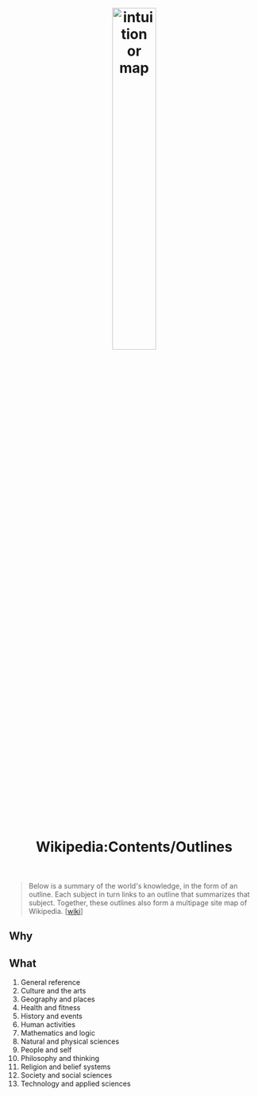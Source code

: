 <h1 align="center">
<br>
	<a href="https://www.wikiwand.com/en/Wikipedia:Contents/Outlines">
  <img src="https://i.imgur.com/F1xk4Kv.png" alt="intuition or map" width=42%">
  </a>
  <br><br>
Wikipedia:Contents/Outlines
  <br><br>
</h1>

> Below is a summary of the world's knowledge, in the form of an outline.  Each subject in turn links to an outline that summarizes that subject. Together, these outlines also form a multipage site map of Wikipedia. [[wiki](https://www.wikiwand.com/en/Wikipedia:Contents/Outlines)]

## Why 


## What 


1. General reference
1. Culture and the arts
1. Geography and places
1. Health and fitness
1. History and events
1. Human activities
1. Mathematics and logic
1. Natural and physical sciences
1. People and self
1. Philosophy and thinking
1. Religion and belief systems
1. Society and social sciences
1. Technology and applied sciences



